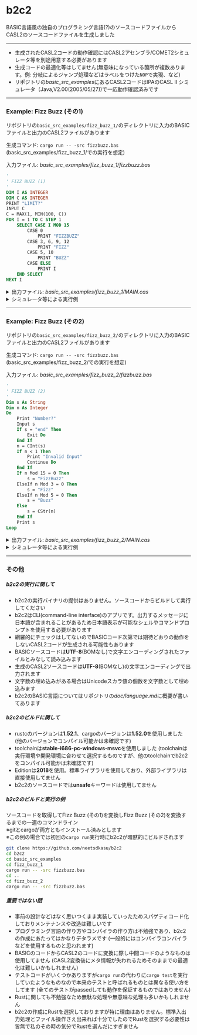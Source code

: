# b2c2

BASIC言語風の独自のプログラミング言語(?)のソースコードファイルからCASL2のソースコードファイルを生成しました  

-------------------------------------------------------------------------------

 - 生成されたCASL2コードの動作確認にはCASL2アセンブラ/COMET2シミュレータ等を別途用意する必要があります 
 - 生成コードの最適化等はしてません(無意味になっている箇所が複数あります。例: 分岐によるジャンプ処理などはラベルをつけた`NOP`で実現、など)
 - リポジトリの*basic_src_examples*にあるCASL2コードはIPAのCASL II シミュレータ（Java,V2.00(2005/05/27))で一応動作確認済みです  

-------------------------------------------------------------------------------

### Example: Fizz Buzz (その1)
リポジトリの`basic_src_examples/fizz_buzz_1/`のディレクトリに入力のBASICファイルと出力のCASL2ファイルがあります  

生成コマンド: `cargo run -- -src fizzbuzz.bas` (basic_src_examples/fizz_buzz_1/での実行を想定)  

入力ファイル: *basic_src_examples/fizz_buzz_1/fizzbuzz.bas*
```vb
'
' FIZZ BUZZ (1)
'
DIM I AS INTEGER
DIM C AS INTEGER
PRINT "LIMIT?"
INPUT C
C = MAX(1, MIN(100, C))
FOR I = 1 TO C STEP 1
    SELECT CASE I MOD 15
        CASE 0
            PRINT "FIZZBUZZ"
        CASE 3, 6, 9, 12
            PRINT "FIZZ"
        CASE 5, 10
            PRINT "BUZZ"
        CASE ELSE
            PRINT I
    END SELECT
NEXT I
```
<details>
<summary>出力ファイル: <i>basic_src_examples/fizz_buzz_1/MAIN.cas</i></summary>
<pre><code>MAIN      START
          RPUSH
                                   ; Init Variables
          LAD       GR1,I001
          XOR       GR2,GR2
          LAD       GR3,2
          CALL      C010
                                   ; Print "LIMIT?"
          OUT       LB001,LL001
                                   ; Input C
          IN        TB001,TL001
          XOR       GR0,GR0
          ST        GR0,EOF
          LAD       GR1,TB001
          LD        GR2,TL001
          JPL       J004
          JZE       J004
          ST        GR2,EOF
          XOR       GR2,GR2
J004      CALL      C000
          ST        GR0,I002
                                   ; C = Max(1, Min(100, C))
          LAD       GR7,1
          LAD       GR6,100
          LD        GR5,I002
          CPA       GR6,GR5
          JMI       J005
          LD        GR6,GR5
J005      NOP
          CPA       GR7,GR6
          JPL       J006
          LD        GR7,GR6
J006      NOP
          ST        GR7,I002
                                   ; For I = 1 To C Step 1
          LD        GR7,I002
          ST        GR7,T001
          LAD       GR7,1
          ST        GR7,I001
J007      NOP
          LD        GR1,I001
          CPA       GR1,T001
          JPL       J009
                                   ; Select Case (I Mod 15)
          LD        GR7,I001
          LAD       GR6,15
          LD        GR3,GR6
          LD        GR2,GR7
          CALL      C009
          LD        GR0,GR1
          LD        GR7,GR0
          CPA       GR7,=0
          JZE       J010
          CPA       GR7,=3
          JZE       J011
          CPA       GR7,=6
          JZE       J011
          CPA       GR7,=9
          JZE       J011
          CPA       GR7,=12
          JZE       J011
          CPA       GR7,=5
          JZE       J012
          CPA       GR7,=10
          JZE       J012
          JUMP      J013
                                   ; Case 0
J010      NOP
                                   ; Print "FIZZBUZZ"
          OUT       LB002,LL002
          JUMP      J029
                                   ; Case 3, 6, 9, 12
J011      NOP
                                   ; Print "FIZZ"
          OUT       LB003,LL003
          JUMP      J029
                                   ; Case 5, 10
J012      NOP
                                   ; Print "BUZZ"
          OUT       LB004,LL004
          JUMP      J029
                                   ; Case Else
J013      NOP
                                   ; Print I
          LD        GR7,I001
          LD        GR3,GR7
          LAD       GR1,TB001
          LAD       GR2,TL001
          CALL      C002
          OUT       TB001,TL001
                                   ; End Select
J029      NOP
                                   ; Next I
J008      NOP
          LAD       GR1,I001
          LD        GR2,0,GR1
          LAD       GR2,1,GR2
          ST        GR2,0,GR1
          JUMP      J007
J009      NOP
EXIT      NOP
          RPOP
          RET
                                   ; Dim I As Integer
I001      DS        1
                                   ; Dim C As Integer
I002      DS        1
EOF       DS        1
T001      DS        1
TL001     DS        1
TB001     DS        256
LL001     DC        6
LB001     DC        'LIMIT?'
LL002     DC        8
LB002     DC        'FIZZBUZZ'
LL003     DC        4
LB003     DC        'FIZZ'
LL004     DC        4
LB004     DC        'BUZZ'
                                   ; FuncCInt
C000      PUSH      0,GR1
          PUSH      0,GR2
          PUSH      0,GR3
          PUSH      0,GR4
          PUSH      0,GR5
          ADDL      GR2,GR1
          XOR       GR0,GR0
          XOR       GR4,GR4
          CPL       GR1,GR2
          JZE       J001
          LD        GR3,0,GR1
          CPL       GR3,='+'
          JNZ       J003
          LAD       GR1,1,GR1
          JUMP      J002
J003      CPL       GR3,='-'
          JNZ       J002
          LAD       GR4,-1
          LAD       GR1,1,GR1
J002      CPL       GR1,GR2
          JZE       J001
          LD        GR3,0,GR1
          SUBL      GR3,='0'
          JMI       J001
          CPL       GR3,=9
          JPL       J001
          LD        GR5,GR0
          SLL       GR0,3
          ADDL      GR0,GR5
          ADDL      GR0,GR5
          ADDL      GR0,GR3
          LAD       GR1,1,GR1
          JUMP      J002
J001      XOR       GR0,GR4
          SUBL      GR0,GR4
          POP       GR5
          POP       GR4
          POP       GR3
          POP       GR2
          POP       GR1
          RET
                                   ; FuncCStrArgInt
C002      CPL       GR3,=#8000
          JNZ       J030
          PUSH      0,GR3
          PUSH      0,GR4
          LAD       GR3,='-32768'
          LAD       GR4,6
          CALL      C007
          POP       GR4
          POP       GR3
          RET
J030      AND       GR3,GR3
          JNZ       J031
          LAD       GR3,1
          ST        GR3,0,GR2
          LD        GR3,='0'
          ST        GR3,0,GR1
          XOR       GR3,GR3
          RET
J031      PUSH      0,GR1
          PUSH      0,GR2
          PUSH      0,GR3
          PUSH      0,GR4
          PUSH      0,GR5
          JPL       J032
          LD        GR4,='-'
          ST        GR4,0,GR1
          LAD       GR1,1,GR1
          XOR       GR3,=#FFFF
          LAD       GR3,1,GR3
J032      LAD       GR4,V001
          LD        GR5,GR1
          LD        GR2,GR3
          LAD       GR3,10
J033      CALL      C009
          ADDL      GR1,='0'
          ST        GR1,0,GR4
          LAD       GR4,1,GR4
          LD        GR2,GR0
          JPL       J033
          LAD       GR2,V001
          LAD       GR4,-1,GR4
J034      LD        GR1,0,GR4
          ST        GR1,0,GR5
          LAD       GR5,1,GR5
          LAD       GR4,-1,GR4
          CPL       GR4,GR2
          JPL       J034
          JZE       J034
          LD        GR0,GR5
          POP       GR5
          POP       GR4
          POP       GR3
          POP       GR2
          POP       GR1
          SUBL      GR0,GR1
          ST        GR0,0,GR2
          RET
V001      DS        6
                                   ; UtilCopyStr
C007      PUSH      0,GR1
          PUSH      0,GR2
          PUSH      0,GR3
          PUSH      0,GR4
          ST        GR4,0,GR2
          AND       GR4,GR4
          JZE       J036
J035      LD        GR2,0,GR3
          ST        GR2,0,GR1
          LAD       GR3,1,GR3
          LAD       GR1,1,GR1
          SUBL      GR4,=1
          JPL       J035
J036      POP       GR4
          POP       GR3
          POP       GR2
          POP       GR1
          RET
                                   ; UtilDivMod
C009      AND       GR3,GR3
          JNZ       J016
          XOR       GR0,GR0
          LAD       GR1,-1
          RET
J016      PUSH      0,GR2
          PUSH      0,GR3
          PUSH      0,GR4
          PUSH      0,GR5
          LD        GR4,GR2
          LD        GR5,GR2
          JPL       J014
          XOR       GR5,GR5
          SUBA      GR5,GR2
J014      LD        GR1,GR3
          JPL       J015
          XOR       GR1,GR1
          SUBA      GR1,GR3
J015      LAD       GR0,1
J017      ADDL      GR1,GR1
          JOV       J018
          ADDL      GR0,GR0
          JUMP      J017
J018      SRL       GR1,1
          LAD       GR1,#8000,GR1
          XOR       GR2,GR2
J019      CPL       GR5,GR1
          JMI       J020
          SUBL      GR5,GR1
          ADDL      GR2,GR0
J020      SRL       GR0,1
          JZE       J021
          SRL       GR1,1
          JUMP      J019
J021      LD        GR5,GR4
          XOR       GR5,GR3
          SRA       GR5,15
          XOR       GR2,GR5
          SUBA      GR2,GR5
          CALL      C012
          LD        GR1,GR4
          SUBA      GR1,GR0
          LD        GR0,GR2
          POP       GR5
          POP       GR4
          POP       GR3
          POP       GR2
          RET
                                   ; UtilFill
C010      PUSH      0,GR1
          PUSH      0,GR2
          PUSH      0,GR3
          ADDL      GR3,GR1
J037      CPL       GR1,GR3
          JZE       J038
          ST        GR2,0,GR1
          LAD       GR1,1,GR1
          JUMP      J037
J038      POP       GR3
          POP       GR2
          POP       GR1
          RET
                                   ; UtilMul
C012      PUSH      0,GR2
          PUSH      0,GR3
          PUSH      0,GR4
          PUSH      0,GR5
          XOR       GR0,GR0
          XOR       GR1,GR1
          LD        GR4,GR2
          LD        GR5,GR3
J022      SRL       GR2,1
          JOV       J023
          JNZ       J025
          JUMP      J026
J023      ADDL      GR0,GR3
          JOV       J024
          JUMP      J025
J024      LAD       GR1,1,GR1
J025      SLL       GR3,1
          JUMP      J022
J026      SRL       GR5,1
          SLL       GR4,1
          JOV       J027
          JNZ       J026
          JUMP      J028
J027      ADDL      GR1,GR5
          JUMP      J026
J028      POP       GR5
          POP       GR4
          POP       GR3
          POP       GR2
          RET
          END
</code></pre>
</details>

<details>
<summary>シミュレータ等による実行例</summary>
<pre><samp>LIMIT?
<i>?</i> <b>20</b>
1
2
FIZZ
4
BUZZ
FIZZ
7
8
FIZZ
BUZZ
11
FIZZ
13
14
FIZZBUZZ
16
17
FIZZ
19
BUZZ
</samp></pre>
</details>

-------------------------------------------------------------------------------

### Example: Fizz Buzz (その2)
リポジトリの`basic_src_examples/fizz_buzz_2/`のディレクトリに入力のBASICファイルと出力のCASL2ファイルがあります  

生成コマンド: `cargo run -- -src fizzbuzz.bas`  (basic_src_examples/fizz_buzz_2/での実行を想定)    

入力ファイル: *basic_src_examples/fizz_buzz_2/fizzbuzz.bas*
```vb
'
' FIZZ BUZZ (2)
'
Dim s As String
Dim n As Integer
Do
    Print "Number?"
    Input s
    If s = "end" Then
        Exit Do
    End If
    n = CInt(s)
    If n < 1 Then
        Print "Invalid Input"
        Continue Do
    End If
    If n Mod 15 = 0 Then
        s = "FizzBuzz"
    ElseIf n Mod 3 = 0 Then
        s = "Fizz"
    ElseIf n Mod 5 = 0 Then
        s = "Buzz"
    Else
        s = CStr(n)
    End If
    Print s
Loop
```

<details>
<summary>出力ファイル: <i>basic_src_examples/fizz_buzz_2/MAIN.cas</i></summary>
<pre><code>MAIN      START
          RPUSH
                                   ; Init Variables
          LAD       GR1,I002
          XOR       GR2,GR2
          LAD       GR3,258
          CALL      C010
                                   ; Do
J001      NOP
                                   ; Print "Number?"
          OUT       LB001,LL001
                                   ; Input s
          IN        SB001,SL001
          XOR       GR0,GR0
          ST        GR0,EOF
          LD        GR0,SL001
          JPL       J003
          JZE       J003
          ST        GR0,EOF
          XOR       GR0,GR0
          ST        GR0,SL001
J003      NOP
                                   ; If (s = "end") Then
          LAD       GR1,SB001
          LD        GR2,SL001
          LAD       GR3,='end'
          LAD       GR4,3
          CALL      C004
          SLL       GR0,15
          SRA       GR0,15
          XOR       GR0,=#FFFF
          LD        GR7,GR0
          AND       GR7,GR7
          JZE       J004
                                   ; Exit Do
          JUMP      J002
                                   ; End If
J004      NOP
                                   ; n = CInt(s)
          LAD       GR1,SB001
          LD        GR2,SL001
          CALL      C000
          LD        GR7,GR0
          ST        GR7,I002
                                   ; If (n < 1) Then
          LD        GR7,I002
          LAD       GR6,1
          LAD       GR0,#FFFF
          CPA       GR7,GR6
          JMI       J014
          XOR       GR0,GR0
J014      LD        GR7,GR0
          AND       GR7,GR7
          JZE       J013
                                   ; Print "Invalid Input"
          OUT       LB002,LL002
                                   ; Continue Do
          JUMP      J001
                                   ; End If
J013      NOP
                                   ; If ((n Mod 15) = 0) Then
          LD        GR7,I002
          LAD       GR6,15
          LD        GR3,GR6
          LD        GR2,GR7
          CALL      C009
          LD        GR0,GR1
          LD        GR7,GR0
          XOR       GR6,GR6
          SUBA      GR7,GR6
          JZE       J034
          LAD       GR7,#FFFF
J034      XOR       GR7,=#FFFF
          AND       GR7,GR7
          JZE       J016
                                   ; s = "FizzBuzz"
          LAD       GR1,SB001
          LAD       GR2,SL001
          LAD       GR3,='FizzBuzz'
          LAD       GR4,8
          CALL      C007
          JUMP      J015
                                   ; ElseIf ((n Mod 3) = 0) Then
J016      NOP
          LD        GR7,I002
          LAD       GR6,3
          LD        GR3,GR6
          LD        GR2,GR7
          CALL      C009
          LD        GR0,GR1
          LD        GR7,GR0
          XOR       GR6,GR6
          SUBA      GR7,GR6
          JZE       J037
          LAD       GR7,#FFFF
J037      XOR       GR7,=#FFFF
          AND       GR7,GR7
          JZE       J017
                                   ; s = "Fizz"
          LAD       GR1,SB001
          LAD       GR2,SL001
          LAD       GR3,='Fizz'
          LAD       GR4,4
          CALL      C007
          JUMP      J015
                                   ; ElseIf ((n Mod 5) = 0) Then
J017      NOP
          LD        GR7,I002
          LAD       GR6,5
          LD        GR3,GR6
          LD        GR2,GR7
          CALL      C009
          LD        GR0,GR1
          LD        GR7,GR0
          XOR       GR6,GR6
          SUBA      GR7,GR6
          JZE       J038
          LAD       GR7,#FFFF
J038      XOR       GR7,=#FFFF
          AND       GR7,GR7
          JZE       J018
                                   ; s = "Buzz"
          LAD       GR1,SB001
          LAD       GR2,SL001
          LAD       GR3,='Buzz'
          LAD       GR4,4
          CALL      C007
          JUMP      J015
                                   ; Else
J018      NOP
                                   ; s = CStr(n)
          LD        GR7,I002
          LD        GR3,GR7
          LAD       GR1,TB001
          LAD       GR2,TL001
          CALL      C002
          LAD       GR1,SB001
          LAD       GR2,SL001
          LAD       GR3,TB001
          LD        GR4,TL001
          CALL      C007
                                   ; End If
J015      NOP
                                   ; Print s
          OUT       SB001,SL001
                                   ; Loop
          JUMP      J001
J002      NOP
EXIT      NOP
          RPOP
          RET
                                   ; Dim n As Integer
I002      DS        1
                                   ; Dim s As String
SL001     DS        1
SB001     DS        256
EOF       DS        1
TL001     DS        1
TB001     DS        256
LL001     DC        7
LB001     DC        'Number?'
LL002     DC        13
LB002     DC        'Invalid Input'
                                   ; FuncCInt
C000      PUSH      0,GR1
          PUSH      0,GR2
          PUSH      0,GR3
          PUSH      0,GR4
          PUSH      0,GR5
          ADDL      GR2,GR1
          XOR       GR0,GR0
          XOR       GR4,GR4
          CPL       GR1,GR2
          JZE       J010
          LD        GR3,0,GR1
          CPL       GR3,='+'
          JNZ       J012
          LAD       GR1,1,GR1
          JUMP      J011
J012      CPL       GR3,='-'
          JNZ       J011
          LAD       GR4,-1
          LAD       GR1,1,GR1
J011      CPL       GR1,GR2
          JZE       J010
          LD        GR3,0,GR1
          SUBL      GR3,='0'
          JMI       J010
          CPL       GR3,=9
          JPL       J010
          LD        GR5,GR0
          SLL       GR0,3
          ADDL      GR0,GR5
          ADDL      GR0,GR5
          ADDL      GR0,GR3
          LAD       GR1,1,GR1
          JUMP      J011
J010      XOR       GR0,GR4
          SUBL      GR0,GR4
          POP       GR5
          POP       GR4
          POP       GR3
          POP       GR2
          POP       GR1
          RET
                                   ; FuncCStrArgInt
C002      CPL       GR3,=#8000
          JNZ       J039
          PUSH      0,GR3
          PUSH      0,GR4
          LAD       GR3,='-32768'
          LAD       GR4,6
          CALL      C007
          POP       GR4
          POP       GR3
          RET
J039      AND       GR3,GR3
          JNZ       J040
          LAD       GR3,1
          ST        GR3,0,GR2
          LD        GR3,='0'
          ST        GR3,0,GR1
          XOR       GR3,GR3
          RET
J040      PUSH      0,GR1
          PUSH      0,GR2
          PUSH      0,GR3
          PUSH      0,GR4
          PUSH      0,GR5
          JPL       J041
          LD        GR4,='-'
          ST        GR4,0,GR1
          LAD       GR1,1,GR1
          XOR       GR3,=#FFFF
          LAD       GR3,1,GR3
J041      LAD       GR4,V001
          LD        GR5,GR1
          LD        GR2,GR3
          LAD       GR3,10
J042      CALL      C009
          ADDL      GR1,='0'
          ST        GR1,0,GR4
          LAD       GR4,1,GR4
          LD        GR2,GR0
          JPL       J042
          LAD       GR2,V001
          LAD       GR4,-1,GR4
J043      LD        GR1,0,GR4
          ST        GR1,0,GR5
          LAD       GR5,1,GR5
          LAD       GR4,-1,GR4
          CPL       GR4,GR2
          JPL       J043
          JZE       J043
          LD        GR0,GR5
          POP       GR5
          POP       GR4
          POP       GR3
          POP       GR2
          POP       GR1
          SUBL      GR0,GR1
          ST        GR0,0,GR2
          RET
V001      DS        6
                                   ; UtilCompareStr
C004      PUSH      0,GR1
          PUSH      0,GR2
          PUSH      0,GR3
          PUSH      0,GR4
          PUSH      0,GR5
          XOR       GR0,GR0
J005      AND       GR2,GR2
          JPL       J006
          CPL       GR2,GR4
          JNZ       J007
          JUMP      J009
J006      AND       GR4,GR4
          JZE       J008
          LD        GR5,0,GR1
          CPL       GR5,0,GR3
          JMI       J007
          JPL       J008
          LAD       GR1,1,GR1
          LAD       GR2,-1,GR2
          LAD       GR3,1,GR3
          LAD       GR4,-1,GR4
          JUMP      J005
J007      LAD       GR0,-1
J008      OR        GR0,=1
J009      POP       GR5
          POP       GR4
          POP       GR3
          POP       GR2
          POP       GR1
          RET
                                   ; UtilCopyStr
C007      PUSH      0,GR1
          PUSH      0,GR2
          PUSH      0,GR3
          PUSH      0,GR4
          ST        GR4,0,GR2
          AND       GR4,GR4
          JZE       J036
J035      LD        GR2,0,GR3
          ST        GR2,0,GR1
          LAD       GR3,1,GR3
          LAD       GR1,1,GR1
          SUBL      GR4,=1
          JPL       J035
J036      POP       GR4
          POP       GR3
          POP       GR2
          POP       GR1
          RET
                                   ; UtilDivMod
C009      AND       GR3,GR3
          JNZ       J021
          XOR       GR0,GR0
          LAD       GR1,-1
          RET
J021      PUSH      0,GR2
          PUSH      0,GR3
          PUSH      0,GR4
          PUSH      0,GR5
          LD        GR4,GR2
          LD        GR5,GR2
          JPL       J019
          XOR       GR5,GR5
          SUBA      GR5,GR2
J019      LD        GR1,GR3
          JPL       J020
          XOR       GR1,GR1
          SUBA      GR1,GR3
J020      LAD       GR0,1
J022      ADDL      GR1,GR1
          JOV       J023
          ADDL      GR0,GR0
          JUMP      J022
J023      SRL       GR1,1
          LAD       GR1,#8000,GR1
          XOR       GR2,GR2
J024      CPL       GR5,GR1
          JMI       J025
          SUBL      GR5,GR1
          ADDL      GR2,GR0
J025      SRL       GR0,1
          JZE       J026
          SRL       GR1,1
          JUMP      J024
J026      LD        GR5,GR4
          XOR       GR5,GR3
          SRA       GR5,15
          XOR       GR2,GR5
          SUBA      GR2,GR5
          CALL      C012
          LD        GR1,GR4
          SUBA      GR1,GR0
          LD        GR0,GR2
          POP       GR5
          POP       GR4
          POP       GR3
          POP       GR2
          RET
                                   ; UtilFill
C010      PUSH      0,GR1
          PUSH      0,GR2
          PUSH      0,GR3
          ADDL      GR3,GR1
J044      CPL       GR1,GR3
          JZE       J045
          ST        GR2,0,GR1
          LAD       GR1,1,GR1
          JUMP      J044
J045      POP       GR3
          POP       GR2
          POP       GR1
          RET
                                   ; UtilMul
C012      PUSH      0,GR2
          PUSH      0,GR3
          PUSH      0,GR4
          PUSH      0,GR5
          XOR       GR0,GR0
          XOR       GR1,GR1
          LD        GR4,GR2
          LD        GR5,GR3
J027      SRL       GR2,1
          JOV       J028
          JNZ       J030
          JUMP      J031
J028      ADDL      GR0,GR3
          JOV       J029
          JUMP      J030
J029      LAD       GR1,1,GR1
J030      SLL       GR3,1
          JUMP      J027
J031      SRL       GR5,1
          SLL       GR4,1
          JOV       J032
          JNZ       J031
          JUMP      J033
J032      ADDL      GR1,GR5
          JUMP      J031
J033      POP       GR5
          POP       GR4
          POP       GR3
          POP       GR2
          RET
          END
</code></pre>
</details>

<details>
<summary>シミュレータ等による実行例</summary>
<pre><samp>Number?
<i>?</i> <b>1</b>
1
Number?
<i>?</i> <b>2</b>
2
Number?
<i>?</i> <b>3</b>
Fizz
Number?
<i>?</i> <b>4</b>
4
Number?
<i>?</i> <b>5</b>
Buzz
Number?
<i>?</i> <b>11</b>
11
Number?
<i>?</i> <b>15</b>
FizzBuzz
Number?
<i>?</i> <b>end</b>
</samp></pre>
</details>

-------------------------------------------------------------------------------

### その他

##### b2c2の実行に関して
 - b2c2の実行バイナリの提供はありません。ソースコードからビルドして実行してください
 - b2c2はCLI(command-line interface)のアプリです。出力するメッセージに日本語が含まれることがあるため日本語表示が可能なシェルやコマンドプロンプトを使用する必要があります
 - 網羅的にチェックはしてないのでBASICコード次第では期待どおりの動作をしないCASL2コードが生成される可能性もあります    
 - BASICソースコードは**UTF-8**(BOMなし)で文字エンコーディングされたファイルとみなして読み込みます  
 - 生成のCASL2ソースコードは**UTF-8**(BOMなし)の文字エンコーディングで出力されます
 - 文字数の埋め込みがある場合はUnicodeスカラ値の個数を文字数として埋め込みます
 - b2c2のBASIC言語についてはリポジトリの*doc/language.md*に概要が書いてあります


##### b2c2のビルドに関して
 - rustcのバージョンは**1.52.1**、cargoのバージョンは**1.52.0**を使用しました (他のバージョンでコンパイル可能かは未確認です)
 - toolchainは**stable-i686-pc-windows-msvc**を使用しました (toolchainは実行環境や開発環境に合わせて選択するものですが、他のtoolchainでb2c2をコンパイル可能かは未確認です)  
 - Editionは**2018**を使用。標準ライブラリを使用しており、外部ライブラリは直接使用してません
 - b2c2のソースコードでは**unsafe**キーワードは使用してません


##### b2c2のビルドと実行の例

ソースコードを取得してFizz Buzz (その1)を変換しFizz Buzz (その2)を変換するまでの一連のコマンドライン  
※gitとcargoが両方ともインストール済みとします  
※この例の場合では初回の`cargo run`実行時にb2c2が暗黙的にビルドされます  
```bash
git clone https://github.com/neetsdkasu/b2c2
cd b2c2
cd basic_src_examples
cd fizz_buzz_1
cargo run -- -src fizzbuzz.bas
cd ..
cd fizz_buzz_2
cargo run -- -src fizzbuzz.bas
```


##### 重要ではない話

 - 事前の設計などはなく思いつくまま実装していったためスパゲティコード化しておりメンテナンスや改造は難しいです  
 - プログラミング言語の作り方やコンパイラの作り方は不勉強であり、b2c2の作成にあたってはかなりデタラメです (一般的にはコンパイラコンパイラなどを使用するものと思われます)  
 - BASICのコードからCASL2のコードに変換に際し中間コードのようなものは使用してません (CASL2変換後にメタ情報が失われるためそのままでの最適化は難しいかもしれません)  
 - テストコードがいくつかありますが`cargo run`の代わりに`cargo test`を実行していたようなものなので本来のテストと呼ばれるものとは異なる使い方をしてます (全てのテストがpassedしても動作を保証するものではありません)  
 - Rustに関しても不勉強なため無駄な処理や無意味な処理も多いかもしれません  
 - b2c2の作成にRustを選択しておりますが特に理由はありません。標準入出力処理とファイル操作さえ出来れば十分でしたのでRustを選択する必要性は皆無で私のその時の気分でRustを選んだにすぎません
 
 